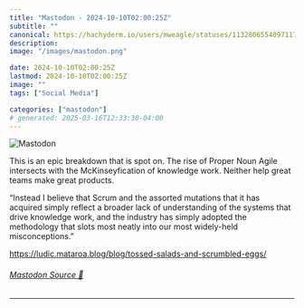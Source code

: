 ```yaml
---
title: "Mastodon - 2024-10-10T02:00:25Z"
subtitle: ""
canonical: https://hachyderm.io/users/mweagle/statuses/113280655409711713
description:
image: "/images/mastodon.png"

date: 2024-10-10T02:00:25Z
lastmod: 2024-10-10T02:00:25Z
image: ""
tags: ["Social Media"]

categories: ["mastodon"]
# generated: 2025-03-16T12:33:30-04:00
---
```

![Mastodon](/images/mastodon.png)

<p>This is an epic breakdown that is spot on. The rise of Proper Noun Agile intersects with the McKinseyfication of knowledge work. Neither help great teams make great products. </p><p>“Instead I believe that Scrum and the assorted mutations that it has acquired simply reflect a broader lack of understanding of the systems that drive knowledge work, and the industry has simply adopted the methodology that slots most neatly into our most widely-held misconceptions.”</p><p><a href="https://ludic.mataroa.blog/blog/tossed-salads-and-scrumbled-eggs/" target="_blank" rel="nofollow noopener noreferrer" translate="no"><span class="invisible">https://</span><span class="ellipsis">ludic.mataroa.blog/blog/tossed</span><span class="invisible">-salads-and-scrumbled-eggs/</span></a></p>


###### [Mastodon Source 🐘](https://hachyderm.io/@mweagle/113280655409711713)

___
